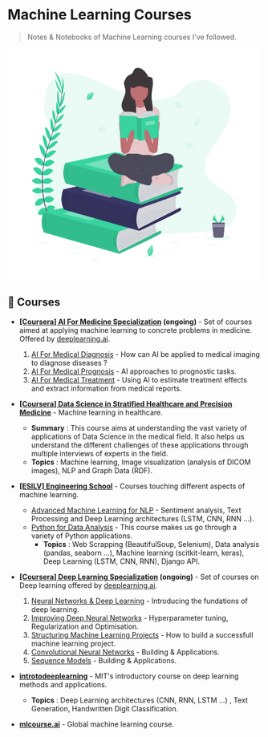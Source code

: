# Machine Learning Courses
> Notes & Notebooks of Machine Learning courses I've followed.

<p align='center'>
  <img src="header_image.png" width="600" height="462"/>
</p>

## 📗 Courses

- **[[Coursera] AI For Medicine Specialization](https://www.coursera.org/specializations/ai-for-medicine) (ongoing)** - Set of courses aimed at applying machine learning to concrete problems in medicine. Offered by [deeplearning.ai](https://deeplearning.ai/).
  1. [AI For Medical Diagnosis](https://www.coursera.org/learn/ai-for-medical-diagnosis) - How can AI be applied to medical imaging to diagnose diseases ?
  2. [AI For Medical Prognosis](https://www.coursera.org/learn/ai-for-medical-prognosis) - AI approaches to prognostic tasks.
  3. [AI For Medical Treatment](https://www.coursera.org/learn/ai-for-medical-treatment) - Using AI to estimate treatment effects and extract information from medical reports.
  
- **[[Coursera] Data Science in Stratified Healthcare and Precision Medicine](https://www.coursera.org/learn/datascimed)** - Machine learning in healthcare.  
  - **Summary** : This course aims at understanding the vast variety of applications of Data Science in the medical field. It also helps us understand the different challenges of these applications through multiple interviews of experts in the field.
  - **Topics** : Machine learning, Image visualization (analysis of DICOM images), NLP and Graph Data (RDF).

- **[[ESILV] Engineering School](https://www.esilv.fr/en/)** - Courses touching different aspects of machine learning.  
  - [Advanced Machine Learning for NLP](https://github.com/IlyessAgg/mLcourse/tree/master/%5BESILV%5D%20Machine%20learning/Advanced%20Machine%20Learning%20for%20NLP) - Sentiment analysis, Text Processing and Deep Learning architectures (LSTM, CNN, RNN ...).  
  - [Python for Data Analysis](https://github.com/IlyessAgg/TDs_ESILV) - This course makes us go through a variety of Python applications.  
    - **Topics** : Web Scrapping (BeautifulSoup, Selenium), Data analysis (pandas, seaborn ...), Machine learning (scitkit-learn, keras), Deep Learning (LSTM, CNN, RNN), Django API.

- **[[Coursera] Deep Learning Specialization](https://www.coursera.org/specializations/deep-learning) (ongoing)** - Set of courses on Deep learning offered by [deeplearning.ai](https://deeplearning.ai/).
  1. [Neural Networks & Deep Learning](https://www.coursera.org/learn/neural-networks-deep-learning) - Introducing the fundations of deep learning.
  2. [Improving Deep Neural Networks](https://www.coursera.org/learn/deep-neural-network) - Hyperparameter tuning, Regularization and Optimisation.
  3. [Structuring Machine Learning Projects](https://www.coursera.org/learn/machine-learning-projects) - How to build a successfull machine learning project.
  4. [Convolutional Neural Networks](https://www.coursera.org/learn/convolutional-neural-networks) - Building & Applications.
  5. [Sequence Models](https://www.coursera.org/learn/nlp-sequence-models) - Building & Applications.
  
- **[introtodeeplearning](http://introtodeeplearning.com/)** - MIT's introductory course on deep learning methods and applications.  
  - **Topics** : Deep Learning architectures (CNN, RNN, LSTM ...) , Text Generation, Handwritten Digit Classification.

- **[mlcourse.ai](https://mlcourse.ai/)** - Global machine learning course.

